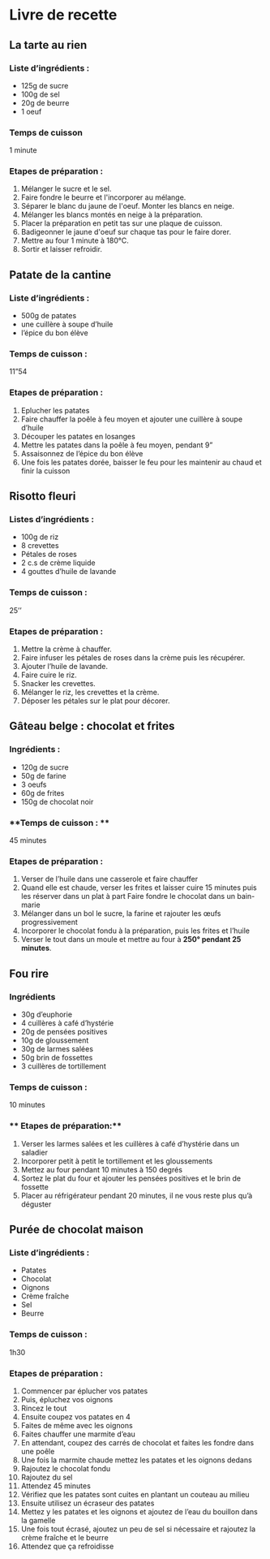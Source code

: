 # Livre de recette

## La tarte au rien

### **Liste d’ingrédients :**
* 125g de sucre
* 100g de sel
* 20g de beurre
* 1 oeuf

### **Temps de cuisson**
 1 minute

### **Etapes de préparation :**
1. Mélanger le sucre et le sel.
1. Faire fondre le beurre et l'incorporer au mélange.
1. Séparer le blanc du jaune de l'oeuf. Monter les blancs en neige.
1. Mélanger les blancs montés en neige à la préparation.
1. Placer la préparation en petit tas sur une plaque de cuisson.
1. Badigeonner le jaune d'oeuf sur chaque tas pour le faire dorer.
1. Mettre au four 1 minute à 180°C.
1. Sortir et laisser refroidir.

## **Patate de la cantine**

### **Liste d’ingrédients :**
* 500g de patates
* une cuillère à soupe d’huile
* l’épice du bon élève

###  **Temps de cuisson :**
11”54

### **Etapes de préparation :**
1. Eplucher les patates
1. Faire chauffer la poêle à feu moyen et ajouter une cuillère à soupe d’huile
1. Découper les patates en losanges
1. Mettre les patates dans la poêle à feu moyen, pendant 9”
1. Assaisonnez de l’épice du bon élève
1. Une fois les patates dorée, baisser le feu pour les maintenir au chaud et finir la cuisson


## **Risotto fleuri**

### **Listes d’ingrédients** :
* 100g de riz
* 8 crevettes
* Pétales de roses
* 2 c.s de crème liquide
* 4 gouttes d’huile de lavande

### **Temps de cuisson** : 
25’’

### **Etapes de préparation :**
1. Mettre la crème à chauffer.
1. Faire infuser les pétales de roses dans la crème puis les récupérer.
1. Ajouter l’huile de lavande.
1. Faire cuire le riz.
1. Snacker les crevettes.
1. Mélanger le riz, les crevettes et la crème.
1. Déposer les pétales sur le plat pour décorer.

## **Gâteau belge : chocolat et frites**
### **Ingrédients** :
* 120g de sucre
* 50g de farine
* 3 oeufs
* 60g de frites
* 150g de chocolat noir

### **Temps de cuisson : **
45 minutes

### **Etapes de préparation :**
1. Verser de l’huile dans une casserole et faire chauffer
1. Quand elle est chaude, verser les frites et laisser cuire 15 minutes puis les réserver dans un plat à part Faire fondre le chocolat dans un bain-marie
1. Mélanger dans un bol le sucre, la farine et rajouter les œufs progressivement
1. Incorporer le chocolat fondu à la préparation, puis les frites et l’huile
1. Verser le tout dans un moule et mettre au four à **250° pendant 25 minutes**.

## **Fou rire**
### **Ingrédients**
* 30g d’euphorie
* 4 cuillères à café d’hystérie
* 20g de pensées positives
* 10g de gloussement 
* 30g de larmes salées
* 50g brin de fossettes
* 3 cuillères de tortillement

### **Temps de cuisson :**
10 minutes

### ** Etapes de préparation:**
1. Verser les larmes salées et les cuillères à café d’hystérie dans un saladier
1. Incorporer petit à petit le tortillement et les gloussements 
1. Mettez au four pendant 10 minutes à 150 degrés
1. Sortez le plat du four et ajouter les pensées positives et le brin de fossette
1. Placer au réfrigérateur pendant 20 minutes, il ne vous reste plus qu’à déguster


## **Purée de chocolat maison**


### **Liste d’ingrédients :**  
* Patates
* Chocolat 
* Oignons 
* Crème fraîche
* Sel
* Beurre

### **Temps de cuisson :** 
1h30

### **Etapes de préparation :**

1. Commencer par éplucher vos patates
1. Puis, épluchez vos oignons 
1. Rincez le tout
1. Ensuite coupez vos patates en 4 
1. Faites de même avec les oignons
1. Faites chauffer une marmite d’eau 
1. En attendant, coupez des carrés de chocolat et faites les fondre dans une poêle
1. Une fois la marmite chaude mettez les patates et les oignons dedans 
1. Rajoutez le chocolat fondu
1. Rajoutez du sel
1. Attendez 45 minutes 	
1. Vérifiez que les patates sont cuites en plantant un couteau au milieu 
1. Ensuite utilisez un écraseur des patates 
1. Mettez y les patates et les oignons et ajoutez de l’eau du bouillon dans la gamelle
1. Une fois tout écrasé, ajoutez un peu de sel si nécessaire et rajoutez la crème fraîche et le beurre 
1. Attendez que ça refroidisse 
